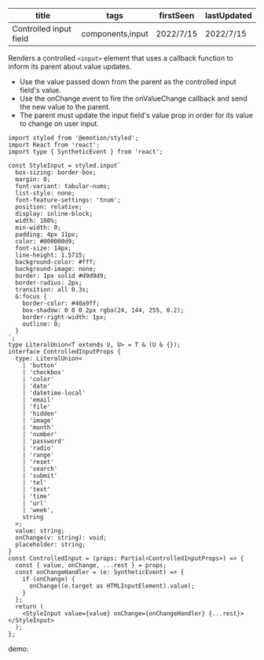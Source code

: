 | title                  | tags             | firstSeen | lastUpdated |
| ---------------------- | ---------------- | --------- | ----------- |
| Controlled input field | components,input | 2022/7/15 | 2022/7/15   |

Renders a controlled `<input>` element that uses a callback function to inform its parent about value updates.

- Use the value passed down from the parent as the controlled input field's value.
- Use the onChange event to fire the onValueChange callback and send the new value to the parent.
- The parent must update the input field's value prop in order for its value to change on user input.

```tsx | pure
import styled from '@emotion/styled';
import React from 'react';
import type { SyntheticEvent } from 'react';

const StyleInput = styled.input`
  box-sizing: border-box;
  margin: 0;
  font-variant: tabular-nums;
  list-style: none;
  font-feature-settings: 'tnum';
  position: relative;
  display: inline-block;
  width: 100%;
  min-width: 0;
  padding: 4px 11px;
  color: #000000d9;
  font-size: 14px;
  line-height: 1.5715;
  background-color: #fff;
  background-image: none;
  border: 1px solid #d9d9d9;
  border-radius: 2px;
  transition: all 0.3s;
  &:focus {
    border-color: #40a9ff;
    box-shadow: 0 0 0 2px rgba(24, 144, 255, 0.2);
    border-right-width: 1px;
    outline: 0;
  }
`;
type LiteralUnion<T extends U, U> = T & (U & {});
interface ControlledInputProps {
  type: LiteralUnion<
    | 'button'
    | 'checkbox'
    | 'color'
    | 'date'
    | 'datetime-local'
    | 'email'
    | 'file'
    | 'hidden'
    | 'image'
    | 'month'
    | 'number'
    | 'password'
    | 'radio'
    | 'range'
    | 'reset'
    | 'search'
    | 'submit'
    | 'tel'
    | 'text'
    | 'time'
    | 'url'
    | 'week',
    string
  >;
  value: string;
  onChange(v: string): void;
  placeholder: string;
}
const ControlledInput = (props: Partial<ControlledInputProps>) => {
  const { value, onChange, ...rest } = props;
  const onChangeHandler = (e: SyntheticEvent) => {
    if (onChange) {
      onChange((e.target as HTMLInputElement).value);
    }
  };
  return (
    <StyleInput value={value} onChange={onChangeHandler} {...rest}></StyleInput>
  );
};
```

demo:

<code src="./Demo.tsx"></code>
